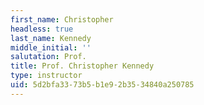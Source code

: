 ```yaml
---
first_name: Christopher
headless: true
last_name: Kennedy
middle_initial: ''
salutation: Prof.
title: Prof. Christopher Kennedy
type: instructor
uid: 5d2bfa33-73b5-b1e9-2b35-34840a250785
---
```

